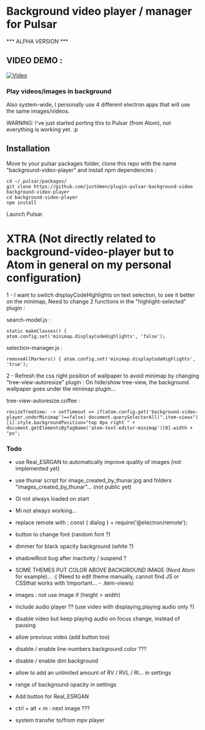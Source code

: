 # Background video player / manager for Pulsar

*** ALPHA VERSION ***

## VIDEO DEMO :

[![Video](https://img.youtube.com/vi/n8YT5_3DOlw/0.jpg)](https://www.youtube.com/watch?v=n8YT5_3DOlw)

### Play videos/images in background

Also system-wide, I personally use 4 different electron apps that will use the same images/videos.

WARNING: I've just started porting this to Pulsar (from Atom), not everything is working yet. :p

## Installation

Move to your pulsar packages folder, clone this repo with the name "background-video-player" and install npm dependencies :

    cd ~/.pulsar/packages/
    git clone https://github.com/justUmen/plugin-pulsar-background-video background-video-player
    cd background-video-player
    npm install

Launch Pulsar.

# XTRA (Not directly related to background-video-player but to Atom in general on my personal configuration)

1 - I want to switch displayCodeHighlights on text selection, to see it better on the minimap,
Need to change 2 functions in the "highlight-selected" plugin :

search-model.js :

`static makeClasses() {
  atom.config.set('minimap.displayCodeHighlights', 'false');`

selection-manager.js :

`removeAllMarkers() {
  atom.config.set('minimap.displayCodeHighlights', 'true');`

2 - Refresh the css right position of wallpaper to avoid minimap by changing "tree-view-autoresize" plugin :
On hide/show tree-view, the background wallpaper goes under the minimap plugin...

tree-view-autoresize.coffee :

`resizeTreeView: ->
    setTimeout =>
      if(atom.config.get('background-video-player.underMinimap')==false)
        document.querySelectorAll(".item-views")[1].style.backgroundPosition="top 0px right "
        + document.getElementsByTagName('atom-text-editor-minimap')[0].width + "px";`

### Todo

- use Real_ESRGAN to automatically improve quality of images (not implemented yet)

- use thunar script for image_created_by_thunar.jpg and folders "images_created_by_thunar"... (not public yet)

- Oi not always loaded on start

- Mi not always working...

- replace remote with : const { dialog } = require('@electron/remote');

- button to change font (random font ?)

- dimmer for black opacity background (white ?)

- shadowRoot bug after inactivity / suspend ?

- SOME THEMES PUT COLOR ABOVE BACKGROUND IMAGE (Nord Atom for example)... :(
  (Need to edit theme manually, cannot find JS or CSSthat works with !important... - .item-views)

- images : not use image if (height > width)

- include audio player ?? (use video with displaying,playing audio only ?)

- disable video but keep playing audio on focus change, instead of pausing

- allow previous video (add button too)

- disable / enable line-numbers background color ???

- disable / enable dim background

- allow to add an unlimited amount of RV / RVL / RI... in settings

- range of background opacity in settings

- Add button for Real_ESRGAN

- ctrl + alt + m : next image ???

- system transfer to/from mpv player
